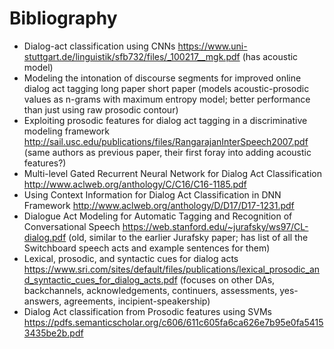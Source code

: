 # Bibliography

- Dialog-act classification using CNNs https://www.uni-stuttgart.de/linguistik/sfb732/files/_100217__mgk.pdf (has acoustic model)
- Modeling the intonation of discourse segments for improved online dialog act tagging long paper  short paper (models acoustic-prosodic values as n-grams with maximum entropy model; better performance than just using raw prosodic contour)
- Exploiting prosodic features for dialog act tagging in a discriminative modeling framework http://sail.usc.edu/publications/files/RangarajanInterSpeech2007.pdf (same authors as previous paper, their first foray into adding acoustic features?)
- Multi-level Gated Recurrent Neural Network for Dialog Act Classification http://www.aclweb.org/anthology/C/C16/C16-1185.pdf
- Using Context Information for Dialog Act Classification in DNN Framework http://www.aclweb.org/anthology/D/D17/D17-1231.pdf
- Dialogue Act Modeling for Automatic Tagging and Recognition of Conversational Speech https://web.stanford.edu/~jurafsky/ws97/CL-dialog.pdf (old, similar to the earlier Jurafsky paper; has list of all the Switchboard speech acts and example sentences for them)
- Lexical, prosodic, and syntactic cues for dialog acts https://www.sri.com/sites/default/files/publications/lexical_prosodic_and_syntactic_cues_for_dialog_acts.pdf (focuses on other DAs, backchannels, acknowledgements, continuers, assessments, yes-answers, agreements, incipient-speakership)
- Dialog Act classification from Prosodic features using SVMs https://pdfs.semanticscholar.org/c606/611c605fa6ca626e7b95e0fa54153435be2b.pdf

